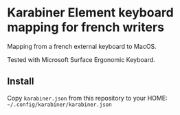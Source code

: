 # Karabiner Element keyboard mapping for french writers

Mapping from a french external keyboard to MacOS.

Tested with Microsoft Surface Ergonomic Keyboard.

## Install

Copy `karabiner.json` from this repository to your HOME: `~/.config/karabiner/karabiner.json`

